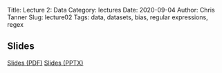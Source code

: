 Title: Lecture 2: Data
Category: lectures
Date: 2020-09-04
Author: Chris Tanner
Slug: lecture02
Tags: data, datasets, bias, regular expressions, regex


## Slides
[Slides (PDF)]({attach}slides/Lecture02_Data.pdf)
[Slides (PPTX)]({attach}slides/Lecture02_Data.pptx)
